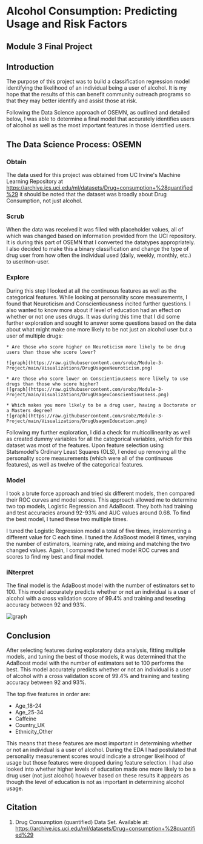 
# Alcohol Consumption: Predicting Usage and Risk Factors
## Module 3 Final Project



## Introduction

The purpose of this project was to build a classification regression model identifying the likelihood of an individual being a user of alcohol. It is my hope that the results of this can benefit community outreach programs so that they may better identify and assist those at risk.

Following the Data Science approach of OSEMN, as outlined and detailed below, I was able to determine a final model that accurately identifies users of alcohol as well as the most important features in those identified users.


## The Data Science Process: OSEMN

### Obtain

The data used for this project was obtained from UC Irvine's Machine Learning Repository at https://archive.ics.uci.edu/ml/datasets/Drug+consumption+%28quantified%29 it should be noted that the dataset was broadly about Drug Consumption, not just alcohol.

### Scrub

When the data was received it was filled with placeholder values, all of which was changed based on information provided from the UCI repository. It is during this part of OSEMN that I converted the datatypes appropriately. I also decided to make this a binary classification and change the type of drug user from how often the individual used (daily, weekly, monthly, etc.) to user/non-user.

### Explore

During this step I looked at all the continuous features as well as the categorical features. While looking at personality score measurements, I found that Neuroticism and Conscientiousness incited further questions. I also wanted to know more about if level of education had an effect on whether or not one uses drugs. It was during this time that I did some further exploration and sought to answer some questions based on the data about what might make one more likely to be not just an alcohol user but a user of multiple drugs:

    * Are those who score higher on Neuroticism more likely to be drug users than those who score lower?
    
    ![graph](https://raw.githubusercontent.com/srobz/Module-3-Project/main/Visualizations/DrugUsagexNeuroticism.png)
    
    * Are those who score lower on Conscientiousness more likely to use drugs than those who score higher?
    ![graph](https://raw.githubusercontent.com/srobz/Module-3-Project/main/Visualizations/DrugUsagexConscientiousness.png)
    
    * Which makes you more likely to be a drug user, having a Doctorate or a Masters degree?
    ![graph](https://raw.githubusercontent.com/srobz/Module-3-Project/main/Visualizations/DrugUsagexEducation.png)

Following my further exploration, I did a check for multicollinearity as well as created dummy variables for all the categorical variables, which for this dataset was most of the features. Upon feature selection using Statsmodel's Ordinary Least Squares (OLS), I ended up removing all the personality score measurements (which were all of the continuous features), as well as twelve of the categorical features.

### Model

I took a brute force approach and tried six different models, then compared their ROC curves and model scores. This approach allowed me to determine two top models, Logistic Regression and AdaBoost. They both had training and test accuracies around 92-93% and AUC values around 0.68. To find the best model, I tuned these two multiple times.

I tuned the Logistic Regression model a total of five times, implementing a different value for C each time. I tuned the AdaBoost model 8 times, varying the number of estimators, learning rate, and mixing and matching the two changed values. Again, I compared the tuned model ROC curves and scores to find my best and final model.

### iNterpret

The final model is the AdaBoost model with the number of estimators set to 100. This model accurately predicts whether or not an individual is a user of alcohol with a cross validation score of 99.4% and training and teseting accuracy between 92 and 93%.

![graph](https://raw.githubusercontent.com/srobz/Module-3-Project/main/Visualizations/TunedAda2.png)

    

## Conclusion

After selecting features during exploratory data analysis, fitting multiple models, and tuning the best of those models, it was determined that the AdaBoost model with the number of estimators set to 100 performs the best. This model accurately predicts whether or not an individual is a user of alcohol with a cross validation score of 99.4% and training and testing accuracy between 92 and 93%. 

The top five features in order are:

* Age_18-24
* Age_25-34
* Caffeine
* Country_UK
* Ethnicity_Other

This means that these features are most important in determining whether or not an individual is a user of alcohol. During the EDA I had postulated that personality measurement scores would indicate a stronger likelihood of usage but those features were dropped during feature selection. I had also looked into whether higher levels of education made one more likely to be a drug user (not just alcohol) however based on these results it appears as though the level of education is not as important in determining alcohol usage.



## Citation

1. Drug Consumption (quantified) Data Set. Available at: https://archive.ics.uci.edu/ml/datasets/Drug+consumption+%28quantified%29
